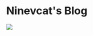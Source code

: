 # Ninevcat's Blog


![](http://upload-images.jianshu.io/upload_images/1709268-f262512561121e75.png?imageMogr2/auto-orient/strip%7CimageView2/2/w/1240)



